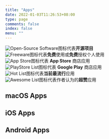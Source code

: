 ```yaml
---
title: "Apps"
date: 2022-01-03T11:26:53+08:00
type: page
comments: false
index: false
menu: ""
---
```


![Open-Source Software][OSS Icon]图标代表**开源项目**\
![Freeware][Freeware Icon]图标代表**免费**使用或**免费**授权个人使用\
![App Store][AppStore Icon]图标代表 **App Store** 商店应用\
![PlayStore List][PlayStore Icon]图标代表 **Google Play** 商店应用\
![Hot List][Hot Icon]图标代表**当前最流行**应用\
![Awesome List][Awesomest Icon]图标代表作者认为的**超赞**应用

## macOS Apps

## iOS Apps

## Android Apps

[OSS Icon]: https://jaywcjlove.github.io/sb/ico/min-oss.svg
[Freeware Icon]: https://jaywcjlove.github.io/sb/ico/min-free.svg
[AppStore Icon]: https://jaywcjlove.github.io/sb/ico/min-app-store.svg
[Awesomest Icon]: https://jaywcjlove.github.io/sb/ico/min-awesome.svg
[Hot Icon]: https://jaywcjlove.github.io/sb/ico/min-hot.svg
[PlayStore Icon]: /images/icons/playstore.png
